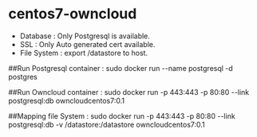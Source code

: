 # centos7-owncloud
   - Database : Only Postgresql is available.
   - SSL : Only Auto generated cert available.
   - File System : export /datastore to host.
 
##Run Postgresql container :
sudo docker run --name postgresql -d postgres

##Run Owncloud container : 
sudo docker run -p 443:443 -p 80:80 --link postgresql:db owncloudcentos7:0.1

##Mapping file System :
sudo docker run -p 443:443 -p 80:80 --link postgresql:db -v /datastore:/datastore owncloudcentos7:0.1


